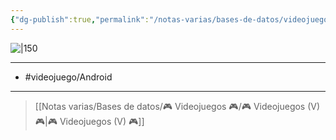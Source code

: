 ```yaml
---
{"dg-publish":true,"permalink":"/notas-varias/bases-de-datos/videojuegos/v-head-basketball/"}
---
```



![|150](https://images.igdb.com/igdb/image/upload/t_cover_big/co656b.jpg)

---

- #videojuego/Android 

---

> [[Notas varias/Bases de datos/🎮 Videojuegos 🎮/🎮 Videojuegos (V) 🎮\|🎮 Videojuegos (V) 🎮]]